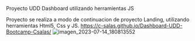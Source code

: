 Proyecto UDD Dashboard utilizando herramientas JS


Proyecto se realiza a modo de continuacion de proyecto Landing, utilizando herramientas Html5, Css y JS.
https://c-salas.github.io/Dashboard-UDD-Bootcamp-Csalas/
![imagen_2023-07-14_180813552](https://github.com/c-salas/Dashboard-UDD-Bootcamp-Csalas/assets/39786104/6ab09f91-f080-4177-8c24-6d060e39283a)
